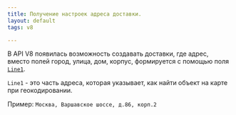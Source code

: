 ---title: Получение настроек адреса доставки.layout: defaulttags: v8---В API V8 появилась возможность создавать доставки, где адрес, вместо полей город, улица, дом, корпус, формируется с помощью поля [`Line1`](https://iiko.github.io/front.api.sdk/v8/html/P_Resto_Front_Api_Data_Brd_IAddress_Line1.htm).``Line1`` - это часть адреса, которая указывает, как найти объект на карте при геокодировании.Пример: ``Москва, Варшавское шоссе, д.86, корп.2``